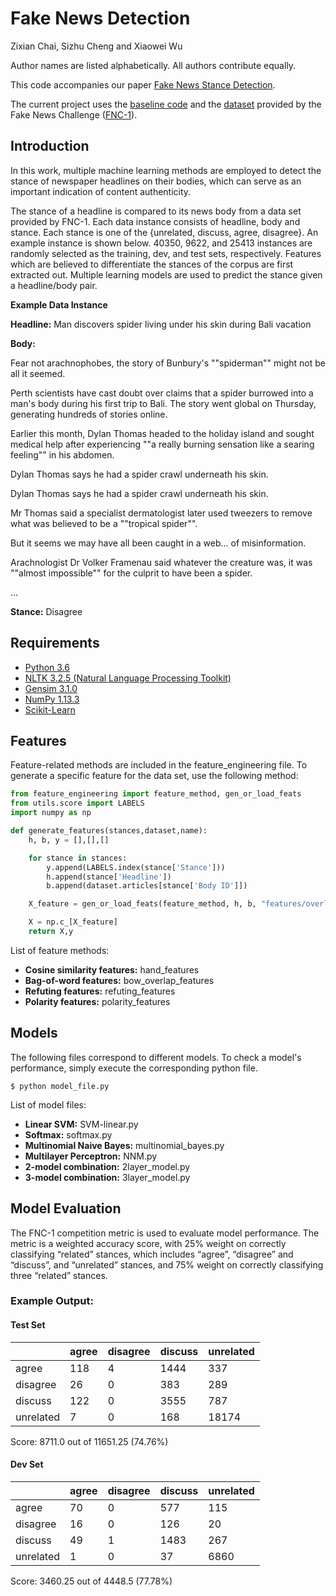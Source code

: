 # Fake News Detection
Zixian Chai, Sizhu Cheng and Xiaowei Wu 

Author names are listed alphabetically. All authors contribute equally. 

This code accompanies our paper [Fake News Stance Detection](/fakenews.pdf).

The current project uses the [baseline code](https://github.com/FakeNewsChallenge/fnc-1-baseline) and the [dataset](https://github.com/FakeNewsChallenge/fnc-1) provided by the Fake News Challenge ([FNC-1](http://www.fakenewschallenge.org)). 


## Introduction

In this work, multiple machine learning methods are employed to detect the stance of newspaper headlines 
on their bodies, which can serve as an important indication of content authenticity. 

The stance of a headline is compared to its news body from a data set provided 
by FNC-1. Each data instance consists of headline, body and
stance. Each stance is one of the {unrelated, discuss, agree, disagree}. 
An example instance is shown below. 40350, 9622, and 25413 instances are randomly
 selected as the training, dev, and test sets, respectively. 
 Features which are believed to differentiate the stances of the corpus are 
 first extracted out. Multiple learning models are used to predict the 
 stance given a headline/body pair.

**Example Data Instance**

**Headline:**  Man discovers spider living under his skin during Bali vacation

**Body:** 

Fear not arachnophobes, the story of Bunbury's ""spiderman"" might not be all it seemed.

Perth scientists have cast doubt over claims that a spider burrowed into a man's body during his first trip to Bali. The story went global on Thursday, generating hundreds of stories online.

Earlier this month, Dylan Thomas headed to the holiday island and sought medical help after experiencing ""a really burning sensation like a searing feeling"" in his abdomen.

Dylan Thomas says he had a spider crawl underneath his skin. 

Dylan Thomas says he had a spider crawl underneath his skin.

Mr Thomas said a specialist dermatologist later used tweezers to remove what was believed to be a ""tropical spider"".

But it seems we may have all been caught in a web... of misinformation.

Arachnologist Dr Volker Framenau said whatever the creature was, it was ""almost impossible"" for the culprit to have been a spider.

...

**Stance:** Disagree

## Requirements
- [Python 3.6](https://www.python.org/downloads/)
- [NLTK 3.2.5 (Natural Language Processing Toolkit)](http://www.nltk.org)
- [Gensim 3.1.0](https://radimrehurek.com/gensim/)
- [NumPy 1.13.3](http://www.numpy.org)
- [Scikit-Learn](http://scikit-learn.org/stable/)
## Features
Feature-related methods are included in the feature_engineering file. To generate a specific feature for the data set, use the following method:
```python
from feature_engineering import feature_method, gen_or_load_feats
from utils.score import LABELS
import numpy as np

def generate_features(stances,dataset,name):
    h, b, y = [],[],[]

    for stance in stances:
        y.append(LABELS.index(stance['Stance']))
        h.append(stance['Headline'])
        b.append(dataset.articles[stance['Body ID']])

    X_feature = gen_or_load_feats(feature_method, h, b, "features/overlap."+name+".npy")

    X = np.c_[X_feature]
    return X,y
```
List of feature methods:

- **Cosine similarity features:** hand_features
- **Bag-of-word features:** bow_overlap_features
- **Refuting features:** refuting_features
- **Polarity features:** polarity_features

## Models
The following files correspond to different models. To check a model's performance, simply execute the corresponding python file. 
```
$ python model_file.py
```
List of model files:
- **Linear SVM:** SVM-linear.py
- **Softmax:** softmax.py
- **Multinomial Naive Bayes:** multinomial_bayes.py
- **Multilayer Perceptron:** NNM.py
- **2-model combination:** 2layer_model.py
- **3-model combination:** 3layer_model.py

## Model Evaluation
The FNC-1 competition metric is used to evaluate model performance. The metric 
is a weighted accuracy score, with 25% weight on correctly classifying “related”
 stances, which includes “agree”, “disagree” and “discuss”,  and “unrelated” 
 stances,  and 75% weight on correctly classifying three “related” stances. 

### Example Output:
#### Test Set

|               | agree         | disagree      | discuss       | unrelated     |
|-----------    |-------        |----------     |---------      |-----------    |
|   agree       |    118        |     4         |   1444        |   337         |
| disagree      |    26         |     0         |   383         |   289         |
|  discuss      |    122        |     0         |   3555        |   787         |
| unrelated     |    7          |     0         |   168         |   18174       |

Score: 8711.0 out of 11651.25	(74.76%)


#### Dev Set

|               | agree         | disagree      | discuss       | unrelated     |
|-----------    |-------        |----------     |---------      |-----------    |
|   agree       |    70         |     0         |    577        |    115         |
| disagree      |    16         |     0         |    126        |    20         |
|  discuss      |    49         |     1         |   1483        |    267        |
| unrelated     |     1         |     0         |    37         |   6860        |

Score: 3460.25 out of 4448.5	(77.78%)
